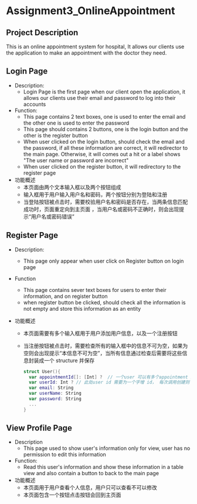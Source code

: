 # Assignment3_OnlineAppointment
## Project Description

This is an online appointment system for hospital, It allows our clients use the application to make an appointment with the doctor they need. 

## Login Page

- Description:
  - Login Page is the first page when our client open the application, it allows our clients use their email and password to log into their accounts
- Function: 
  - This page contains 2 text boxes, one is used to enter the email and the other one is used to enter the password 
  - This page should contains 2 buttons, one is the login button and the other is the register button 
  - When user clicked on the login button, should check the email and the password, if all these information are correct, it will redirector to the main page. Otherwise, it will comes out a hit or a label shows "The user name or password are incorrect"
  - When user clicked on the register button, it will redirectory to the register page 
- 功能概述
  - 本页面由两个文本输入框以及两个按钮组成 
  - 输入框用于用户输入用户名和密码，两个按钮分别为登陆和注册 
  - 当登陆按钮被点击时，需要校验用户名和密码是否存在，当两条信息匹配成功时，页面重定向到主页面 ，当用户名或密码不正确时，则会出现提示“用户名或密码错误”

## Register Page

- Description:

  - This page only appear when user click on Register button on login page 

- Function 

  - This page contains sever text boxes for users to enter their information, and on register button 
  - when register button be clicked, should check all the information is not empty and store this information as an entity 

- 功能概述 

  - 本页面需要有多个输入框用于用户添加用户信息，以及一个注册按钮

  - 当注册按钮被点击时，需要检查所有的输入框中的信息不可为空，如果为空则会出现提示“本信息不可为空”，当所有信息通过检查后需要将这些信息封装成一个 structure 并保存 

    ```swift
    struct User(){
      var appointmentId[]: [Int] ?  // 一个user 可以有多个appointment id
      var userId: Int ? // 此处user id 需要为一个字增 id， 每次调用创建则 +1 初始为 1或 0001
      var email: String
      var userName: String
      var password: String
      ...
    }
    ```

## View Profile Page

- Description
  - This page used to show user's information only for view, user has no permission to edit this information 
- Function:
  - Read this user's information and show these information in a table view and also contain a button to back to the main page 
- 功能概述 
  - 本页面用于用户查看个人信息，用户只可以查看不可以修改 
  - 本页面包含一个按钮点击按钮会回到主页面 


